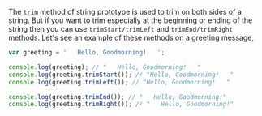 
  The `trim` method of string prototype is used to trim on both sides of a string. But if you want to trim especially at the beginning or ending of the string then you can use `trimStart/trimLeft` and `trimEnd/trimRight` methods. Let's see an example of these methods on a greeting message,

  ```javascript
  var greeting = '   Hello, Goodmorning!   ';

  console.log(greeting); // "   Hello, Goodmorning!   "
  console.log(greeting.trimStart()); // "Hello, Goodmorning!   "
  console.log(greeting.trimLeft()); // "Hello, Goodmorning!   "

  console.log(greeting.trimEnd()); // "   Hello, Goodmorning!"
  console.log(greeting.trimRight()); // "   Hello, Goodmorning!"
  ```
